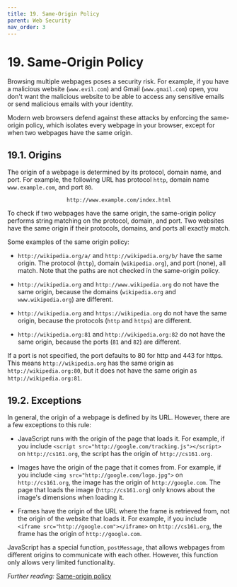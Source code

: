 ```yaml
---
title: 19. Same-Origin Policy
parent: Web Security
nav_order: 3
---
```


# 19. Same-Origin Policy

Browsing multiple webpages poses a security risk. For example, if you have a malicious website (`www.evil.com`) and Gmail (`www.gmail.com`) open, you don't want the malicious website to be able to access any sensitive emails or send malicious emails with your identity.

Modern web browsers defend against these attacks by enforcing the same-origin policy, which isolates every webpage in your browser, except for when two webpages have the same origin.

## 19.1. Origins

The origin of a webpage is determined by its protocol, domain name, and port. For example, the following URL has protocol `http`, domain name `www.example.com`, and port `80`.

<p style="text-align: center">
  <code>http://www.example.com/index.html</code>
</p>

To check if two webpages have the same origin, the same-origin policy performs string matching on the protocol, domain, and port. Two websites have the same origin if their protocols, domains, and ports all exactly match.

Some examples of the same origin policy:

- `http://wikipedia.org/a/` and `http://wikipedia.org/b/` have the same origin. The protocol (`http`), domain (`wikipedia.org`), and port (none), all match. Note that the paths are not checked in the same-origin policy.

- `http://wikipedia.org` and `http://www.wikipedia.org` do not have the same origin, because the domains (`wikipedia.org` and `www.wikipedia.org`) are different.

- `http://wikipedia.org` and `https://wikipedia.org` do not have the same origin, because the protocols (`http` and `https`) are different.

- `http://wikipedia.org:81` and `http://wikipedia.org:82` do not have the same origin, because the ports (`81` and `82`) are different.

If a port is not specified, the port defaults to 80 for http and 443 for https. This means `http://wikipedia.org` has the same origin as `http://wikipedia.org:80`, but it does not have the same origin as `http://wikipedia.org:81`.

## 19.2. Exceptions

In general, the origin of a webpage is defined by its URL. However, there are a few exceptions to this rule:

- JavaScript runs with the origin of the page that loads it. For example, if you include `<script src="http://google.com/tracking.js"></script>` on `http://cs161.org`, the script has the origin of `http://cs161.org`.

- Images have the origin of the page that it comes from. For example, if you include `<img src="http://google.com/logo.jpg">` on `http://cs161.org`, the image has the origin of `http://google.com`. The page that loads the image (`http://cs161.org`) only knows about the image's dimensions when loading it.

- Frames have the origin of the URL where the frame is retrieved from, not the origin of the website that loads it. For example, if you include `<iframe src="http://google.com"></iframe>` on `http://cs161.org`, the frame has the origin of `http://google.com`.

JavaScript has a special function, `postMessage`, that allows webpages from different origins to communicate with each other. However, this function only allows very limited functionality.

_Further reading:_ [Same-origin policy](https://developer.mozilla.org/en-US/docs/Web/Security/Same-origin_policy)
